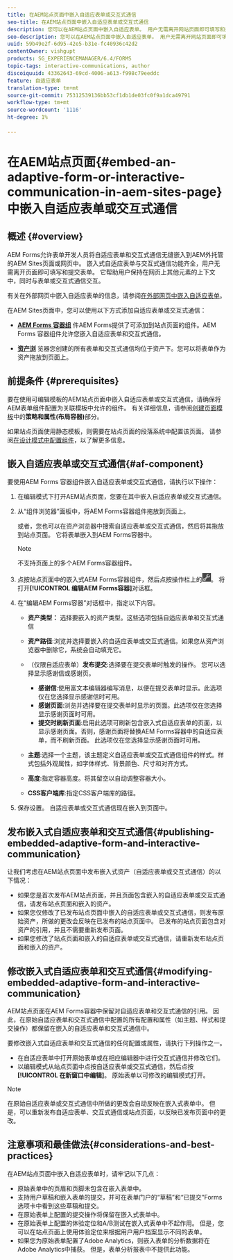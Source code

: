 ```yaml
---
title: 在AEM站点页面中嵌入自适应表单或交互式通信
seo-title: 在AEM站点页面中嵌入自适应表单或交互式通信
description: 您可以在AEM站点页面中嵌入自适应表单。 用户无需离开网站页面即可填写和提交表单。
seo-description: 您可以在AEM站点页面中嵌入自适应表单。 用户无需离开网站页面即可填写和提交表单。
uuid: 59b49e2f-6d95-42e5-b31e-fc40936c42d2
contentOwner: vishgupt
products: SG_EXPERIENCEMANAGER/6.4/FORMS
topic-tags: interactive-communications, author
discoiquuid: 43362643-69cd-4006-a613-f998c79eeddc
feature: 自适应表单
translation-type: tm+mt
source-git-commit: 75312539136bb53cf1db1de03fc0f9a1dca49791
workflow-type: tm+mt
source-wordcount: '1116'
ht-degree: 1%

---
```



# 在AEM站点页面{#embed-an-adaptive-form-or-interactive-communication-in-aem-sites-page}中嵌入自适应表单或交互式通信

## 概述 {#overview}

AEM Forms允许表单开发人员将自适应表单和交互式通信无缝嵌入到AEM外托管的AEM Sites页面或网页中。 嵌入式自适应表单与交互式通信功能齐全，用户无需离开页面即可填写和提交表单。 它帮助用户保持在网页上其他元素的上下文中，同时与表单或交互式通信交互。

有关在外部网页中嵌入自适应表单的信息，请参阅[在外部网页中嵌入自适应表单](/help/forms/using/embed-adaptive-form-external-web-page.md)。

在AEM Sites页面中，您可以使用以下方式添加自适应表单或交互式通信：

* **[AEM Forms 容器组](/help/forms/using/embed-adaptive-form-aem-sites.md#af-component)**
件AEM Forms提供了可添加到站点页面的组件。AEM Forms 容器组件允许您嵌入自适应表单和交互式通信。

* **[资产浏](/help/forms/using/embed-adaptive-form-aem-sites.md#asset-browser)**
览器您创建的所有表单和交互式通信均位于资产下。您可以将表单作为资产拖放到页面上。

## 前提条件 {#prerequisites}

要在使用可编辑模板的AEM站点页面中嵌入自适应表单或交互式通信，请确保将AEM表单组件配置为关联模板中允许的组件。 有关详细信息，请参阅[创建页面模板](/help/sites-authoring/templates.md)中的&#x200B;**策略和属性(布局容器)**&#x200B;部分。

如果站点页面使用静态模板，则需要在站点页面的段落系统中配置该页面。 请参阅[在设计模式中配置组件](/help/sites-authoring/default-components-designmode.md)，以了解更多信息。

## 嵌入自适应表单或交互式通信{#af-component}

要使用AEM Forms 容器组件嵌入自适应表单或交互式通信，请执行以下操作：

1. 在编辑模式下打开AEM站点页面，您要在其中嵌入自适应表单或交互式通信。
1. 从“组件浏览器”面板中，将AEM Forms容器组件拖放到页面上。

   或者，您也可以在资产浏览器中搜索自适应表单或交互式通信，然后将其拖放到站点页面。 它将表单嵌入到AEM Forms容器中。

   >[!NOTE]
   >
   >不支持页面上的多个AEM Forms容器组件。

1. 点按站点页面中的嵌入式AEM Forms容器组件，然后点按操作栏上的![settings_icon](assets/settings_icon.png)。 将打开&#x200B;**[!UICONTROL 编辑AEM Forms容器]**&#x200B;对话框。
1. 在“编辑AEM Forms容器”对话框中，指定以下内容。

   * **资产类型：** 选择要嵌入的资产类型。这些选项包括自适应表单和交互式通信
   * **资产路径**:浏览并选择要嵌入的自适应表单或交互式通信。如果您从资产浏览器中删除它，系统会自动填充它。
   * （仅限自适应表单）**发布提交**:选择要在提交表单时触发的操作。 您可以选择显示感谢信或感谢页。

      * **感谢信**:使用富文本编辑器编写消息，以便在提交表单时显示。此选项仅在您选择显示感谢信时可用。
      * **感谢页面**:浏览并选择要在提交表单时显示的页面。此选项仅在您选择显示感谢页面时可用。
      * **提交时刷新页面**:启用此选项可刷新包含嵌入式自适应表单的页面，以显示感谢页面。否则，感谢页面将替换AEM Forms容器中的自适应表单，而不刷新页面。 此选项仅在您选择显示感谢页面时可用。
   * **主题**:选择一个主题，该主题定义自适应表单或交互式通信组件的样式。样式包括外观属性，如字体样式、背景颜色、尺寸和对齐方式。
   * **高度**:指定容器高度。将其留空以自动调整容器大小。
   * **CSS客户端库**:指定CSS客户端库的路径。


1. 保存设置。 自适应表单或交互式通信现在嵌入到页面中。

## 发布嵌入式自适应表单和交互式通信{#publishing-embedded-adaptive-form-and-interactive-communication}

让我们考虑在AEM站点页面中发布嵌入式资产（自适应表单或交互式通信）的以下情况：

* 如果您是首次发布AEM站点页面，并且页面包含嵌入的自适应表单或交互式通信，请发布站点页面和嵌入的资产。
* 如果您仅修改了已发布站点页面中嵌入的自适应表单或交互式通信，则发布原始资产，所做的更改会反映在已发布的站点页面中。 已发布的站点页面包含对资产的引用，并且不需要重新发布页面。
* 如果您修改了站点页面和嵌入的自适应表单或交互式通信，请重新发布站点页面和嵌入的资产。

## 修改嵌入式自适应表单和交互式通信{#modifying-embedded-adaptive-form-and-interactive-communication}

AEM站点页面在AEM Forms容器中保留对自适应表单和交互式通信的引用。 因此，在原始自适应表单和交互式通信中配置的所有配置和属性（如主题、样式和提交操作）都保留在嵌入的自适应表单和交互式通信中。

要修改嵌入式自适应表单和交互式通信的任何配置或属性，请执行下列操作之一。

* 在自适应表单中打开原始表单或在相应编辑器中进行交互式通信并修改它们。
* 以编辑模式从站点页面中点按自适应表单或交互式通信，然后点按&#x200B;**[!UICONTROL 在新窗口中编辑]**。 原始表单以可修改的编辑模式打开。

>[!NOTE]
>
>在原始自适应表单或交互式通信中所做的更改会自动反映在嵌入式表单中。 但是，可以重新发布自适应表单、交互式通信或站点页面，以反映已发布页面中的更改。

## 注意事项和最佳做法{#considerations-and-best-practices}

在AEM站点页面中嵌入自适应表单时，请牢记以下几点：

* 原始表单中的页眉和页脚未包含在嵌入表单中。
* 支持用户草稿和嵌入表单的提交，并可在表单门户的“草稿”和“已提交”Forms选项卡中看到这些草稿和提交。
* 在原始表单上配置的提交操作将保留在嵌入式表单中。
* 在原始表单上配置的体验定位和A/B测试在嵌入式表单中不起作用。 但是，您可以在站点页面上使用体验定位来根据用户用户档案显示不同的表单。
* 如果您为原始表单配置了Adobe Analytics，则嵌入表单的分析数据将在Adobe Analytics中捕获。 但是，表单分析报表中不提供此功能。


